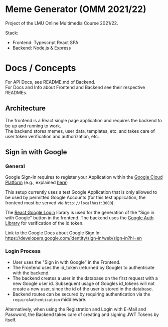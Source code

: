 # Meme Generator (OMM 2021/22)
Project of the LMU Online Multimedia Course 2021/22.

Stack:
  - Frontend: Typescript React SPA
  - Backend: Node.js & Express

# Docs / Concepts
For API Docs, see README.md of Backend.  
For Docs and Info about Frontend and Backend see their respective READMEs.

## Architecture
The frontend is a React single page application and requires the backend to be
up and running to work.  
The backend stores memes, user data, templates, etc. and takes care of user
token verification and authorization, etc.

## Sign in with Google
### General
Google Sign-In requires to register your Application within the
[Google Cloud Platform](https://console.cloud.google.com/) (e.g., explained
[here](https://www.freakyjolly.com/google-signin-login-button-in-react-js-example-using-react-google_login-package/))

This setup currently uses a test Google Application that is only allowed to be
used by permitted Google Accounts (for this test application, the frontend must
be served via `http://localhost:3000`).

The [React Google Login](https://www.npmjs.com/package/react-google-login)
library is used for the generation of the "Sign in with Google" button in the
frontend. The backend uses the
[Google Auth Library](https://www.npmjs.com/package/google-auth-library) for
verification of the id token.

Link to the Google Docs about Google Sign In:
https://developers.google.com/identity/sign-in/web/sign-in?hl=en

### Login Process
- User uses the "Sign in with Google" in the Frontend.
- The Frontend uses the id_token (returned by Google) to authenticate with the
  backend.
- The backend creates a user in the database on the first request with a new
  Google user id. Subsequent usage of Googles id_tokens will not create a new
  user, since the id of the user is stored in the database.
- Backend routes can be secured by requiring authentication via the
  `requireAuthentication` middleware.

Alternatively, when using the Registration and Login with E-Mail and Password,
the Backend takes care of creating and signing JWT Tokens by itself.
